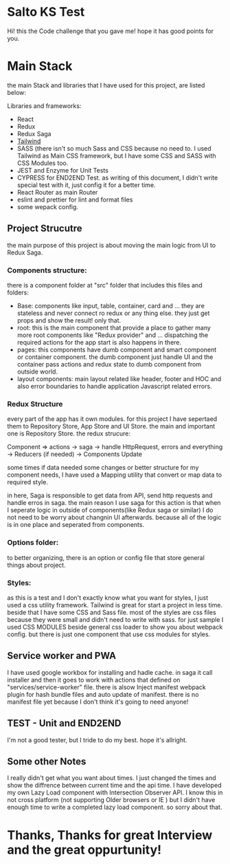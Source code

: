 # Salto KS Test

Hi! this the Code challenge that you gave me! hope it has good points for you.

# Main Stack

the  main Stack and libraries that I have used for this project, are listed below:

Libraries and frameworks: 

 - React
 - Redux
 - Redux Saga
 - [Tailwind](https://tailwindcss.com/) 
 - SASS (there isn't so much Sass and  CSS because no need to. I used Tailwind as Main CSS framework, but I have some CSS and SASS with CSS Modules too.
 - JEST and Enzyme for Unit Tests
 - CYPRESS for END2END Test. as writing of this document, I didn't write special test with it, just config it for a better time.
 - React Router as main Router
 - eslint and prettier for lint and format files
 - some wepack config.

## Project Strucutre

the main purpose of this project is about moving the main logic from UI to  Redux Saga. 

### Components structure:

there is a component folder at "src" folder that includes this files and folders:

 - Base:  components like input, table, container, card and ... they are stateless and never connect ro redux or any thing else. they just get props and show the result! only that.
 - root: this is the main component that provide a place to gather many more  root components like "Redux provider" and ... dispatching the required actions for the app start is also happens in there. 
 - pages: this components have dumb component and smart component or container component. the dumb component just handle UI and the container pass actions and redux state to dumb component from outside world.
 - layout components: main layout related like header, footer and HOC and also error boundaries to handle application Javascript related errors.

### Redux Structure
every part of the app has it own modules. for this project I have sepertaed them to Repository Store, App Store and UI Store. the main and important one is Repository Store.
the redux strucure:

Component => actions -> saga -> handle HttpRequest, errors and everything -> Reducers (if needed) -> Components Update

some times if data needed some changes or better structure for my component needs, I have used a Mapping utility that convert or map data to required style.

in here,  Saga  is responsible to get data from API, send http requests and handle erros in saga. the main reason I use saga for this action is that when I seperate logic in outside of components(like Redux saga or similar) I do not need to be worry about changnin UI afterwards. because all of the logic is in one place and seperated from components.

### Options folder:
to better organizing, there is an option or config file that store general things about project.

### Styles:

as this is a test and I don't exactly know what you want for styles, I just used a css utility framework. Tailwind is great for start a project in less time. beside that I have some CSS and Sass file. most of the styles are css files because they were small and didn't need to write with sass. for just sample I used CSS MODULES beside general css loader to show you about webpack config. but there is just one component that use css modules for styles.

## Service worker and PWA 
I have used google workbox for installing and hadle cache. in saga it call installer and then it goes to work with actions that defined on "services/service-worker" file. there is alsow Inject manifest webpack plugin for hash bundle files and auto update of manifest. there is no manifest file yet because I don't think it's going to need anyone!

## TEST - Unit and END2END

I'm not a good tester, but I tride to do my best. hope it's allright.


## Some other Notes

 I really didn't get what you want about times. I just changed the times and show the diffrence between current time and the api time.
I have developed my own Lazy Load component with  Intersection Observer API. I know this in not cross platform (not supporting Older  browsers or IE ) but I didn't have enough time to write a completed lazy load component. so sorry about that. 

# Thanks, Thanks for great Interview and the great oppurtunity!
